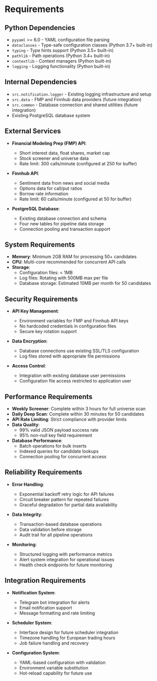# Requirements

## Python Dependencies
- `pyyaml` >= 6.0 - YAML configuration file parsing
- `dataclasses` - Type-safe configuration classes (Python 3.7+ built-in)
- `typing` - Type hints support (Python 3.5+ built-in)
- `pathlib` - Path operations (Python 3.4+ built-in)
- `contextlib` - Context managers (Python built-in)
- `logging` - Logging functionality (Python built-in)

## Internal Dependencies
- `src.notification.logger` - Existing logging infrastructure and setup
- `src.data` - FMP and Finnhub data providers (future integration)
- `src.common` - Database connection and shared utilities (future integration)
- Existing PostgreSQL database system

## External Services
- **Financial Modeling Prep (FMP) API**:
  - Short interest data, float shares, market cap
  - Stock screener and universe data
  - Rate limit: 300 calls/minute (configured at 250 for buffer)
  
- **Finnhub API**:
  - Sentiment data from news and social media
  - Options data for call/put ratios
  - Borrow rate information
  - Rate limit: 60 calls/minute (configured at 50 for buffer)

- **PostgreSQL Database**:
  - Existing database connection and schema
  - Four new tables for pipeline data storage
  - Connection pooling and transaction support

## System Requirements
- **Memory**: Minimum 2GB RAM for processing 50+ candidates
- **CPU**: Multi-core recommended for concurrent API calls
- **Storage**: 
  - Configuration files: < 1MB
  - Log files: Rotating with 500MB max per file
  - Database storage: Estimated 10MB per month for 50 candidates

## Security Requirements
- **API Key Management**: 
  - Environment variables for FMP and Finnhub API keys
  - No hardcoded credentials in configuration files
  - Secure key rotation support

- **Data Encryption**: 
  - Database connections use existing SSL/TLS configuration
  - Log files stored with appropriate file permissions
  
- **Access Control**: 
  - Integration with existing database user permissions
  - Configuration file access restricted to application user

## Performance Requirements
- **Weekly Screener**: Complete within 3 hours for full universe scan
- **Daily Deep Scan**: Complete within 30 minutes for 50 candidates
- **API Rate Limiting**: Strict compliance with provider limits
- **Data Quality**: 
  - 99% valid JSON payload success rate
  - 95% non-null key field requirement
- **Database Performance**: 
  - Batch operations for bulk inserts
  - Indexed queries for candidate lookups
  - Connection pooling for concurrent access

## Reliability Requirements
- **Error Handling**: 
  - Exponential backoff retry logic for API failures
  - Circuit breaker pattern for repeated failures
  - Graceful degradation for partial data availability

- **Data Integrity**: 
  - Transaction-based database operations
  - Data validation before storage
  - Audit trail for all pipeline operations

- **Monitoring**: 
  - Structured logging with performance metrics
  - Alert system integration for operational issues
  - Health check endpoints for future monitoring

## Integration Requirements
- **Notification System**: 
  - Telegram bot integration for alerts
  - Email notification support
  - Message formatting and rate limiting

- **Scheduler System**: 
  - Interface design for future scheduler integration
  - Timezone handling for European trading hours
  - Job failure handling and recovery

- **Configuration System**: 
  - YAML-based configuration with validation
  - Environment variable substitution
  - Hot-reload capability for future use
